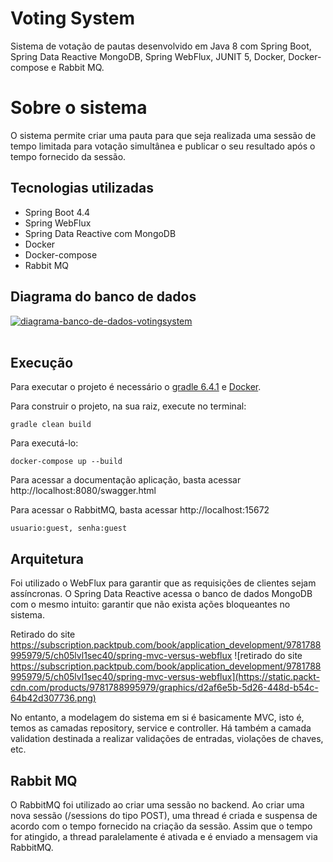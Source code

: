 # Voting System 

Sistema de votação de pautas desenvolvido em Java 8 com Spring Boot, Spring Data Reactive MongoDB, Spring WebFlux, JUNIT 5, Docker, Docker-compose e Rabbit MQ.

# Sobre o sistema

O sistema permite criar uma pauta para que seja realizada uma sessão de tempo limitada para votação simultânea e publicar o seu resultado após o tempo fornecido da sessão.

## Tecnologias utilizadas

 - Spring Boot 4.4
 - Spring WebFlux
 - Spring Data Reactive com MongoDB
 - Docker
 - Docker-compose
 - Rabbit MQ

## Diagrama do banco de dados

<a href="https://ibb.co/7KsnPJG"><img src="https://i.ibb.co/6FjHzR4/diagrama-banco-de-dados-votingsystem.png" alt="diagrama-banco-de-dados-votingsystem" border="0"></a><br /><a target='_blank' href='https://pt-br.imgbb.com/'></a><br />

## Execução

Para executar o projeto é necessário o [gradle 6.4.1](https://docs.gradle.org/6.4.1/release-notes.html) e [Docker](https://docs.docker.com/engine/install/ubuntu/). 

Para construir o projeto, na sua raiz, execute no terminal:

    gradle clean build

Para executá-lo:
	

    docker-compose up --build

Para acessar a documentação aplicação, basta acessar http://localhost:8080/swagger.html

Para acessar o RabbitMQ, basta acessar http://localhost:15672

    usuario:guest, senha:guest

## Arquitetura

Foi utilizado o WebFlux para garantir que as requisições de  clientes sejam assíncronas. O Spring Data Reactive acessa o banco de dados MongoDB com o  mesmo intuito: garantir que não exista ações bloqueantes no sistema.

Retirado do site https://subscription.packtpub.com/book/application_development/9781788995979/5/ch05lvl1sec40/spring-mvc-versus-webflux
![retirado do site https://subscription.packtpub.com/book/application_development/9781788995979/5/ch05lvl1sec40/spring-mvc-versus-webflux](https://static.packt-cdn.com/products/9781788995979/graphics/d2af6e5b-5d26-448d-b54c-64b42d307736.png)

No entanto, a modelagem do sistema em si é basicamente MVC, isto é, temos as camadas repository, service e controller. Há também a camada validation destinada a realizar validações de entradas, violações de chaves, etc.

## Rabbit MQ
O RabbitMQ foi utilizado ao criar uma sessão no backend. Ao criar uma nova sessão (/sessions do tipo POST), uma thread é criada e suspensa de acordo com o tempo fornecido na criação da sessão. Assim que o tempo for atingido, a thread paralelamente é ativada e é enviado a mensagem via RabbitMQ.
